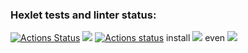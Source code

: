 ### Hexlet tests and linter status:
[![Actions Status](https://github.com/SvetlanaKatrach/frontend-project-lvl1/workflows/hexlet-check/badge.svg)](https://github.com/SvetlanaKatrach/frontend-project-lvl1/actions)
<a href="https://codeclimate.com/github/codeclimate/codeclimate/maintainability"><img src="https://api.codeclimate.com/v1/badges/a99a88d28ad37a79dbf6/maintainability" /></a>
[![Actions status](https://github.com/SvetlanaKatrach/frontend-project-lvl1/workflows/make-lint/badge.svg)](https://github.com/SvetlanaKatrach/frontend-project-lvl1/actions/)
install 
<a href="https://asciinema.org/a/oJiI2M2AIRAaOJyASS3fcU3fO" target="_blank"><img src="https://asciinema.org/a/oJiI2M2AIRAaOJyASS3fcU3fO.svg" /></a>
even 
<a href="https://asciinema.org/a/VAtscfaUQP3zqEbOypB2w5z12" target="_blank"><img src="https://asciinema.org/a/VAtscfaUQP3zqEbOypB2w5z12.svg" /></a>
